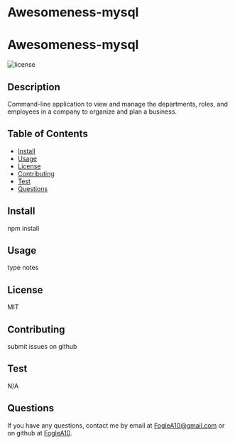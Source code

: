# Awesomeness-mysql

# Awesomeness-mysql

![license ](https://img.shields.io/badge/License-MIT-blue.svg)

## Description 

Command-line application to view and manage the departments, roles, and employees in a company to organize and plan a business.

## Table of Contents
* [Install](#install)
* [Usage](#usage)
* [License](#license)
* [Contributing](#contribution)
* [Test](#test)
* [Questions](#questions)


## Install
npm install




## Usage

type notes


## License

MIT


## Contributing 

submit issues on github



## Test
N/A


## Questions
If you have any questions, contact me by email at [FogleA10@gmail.com](mailto:FogleA10@gmail.com) or on github at [FogleA10](https://github.com/FogleA10).